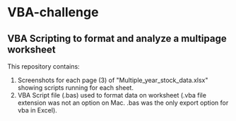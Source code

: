 # VBA-challenge

## VBA Scripting to format and analyze a multipage worksheet

This repository contains:
1. Screenshots for each page (3) of "Multiple_year_stock_data.xlsx" showing scripts running for each sheet.
2. VBA Script file (.bas) used to format data on worksheet (.vba file extension was not an option on Mac. .bas was the only export option for vba in Excel).

